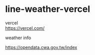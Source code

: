 # line-weather-vercel  
vercel  
https://vercel.com/  

weather info  

https://opendata.cwa.gov.tw/index  



